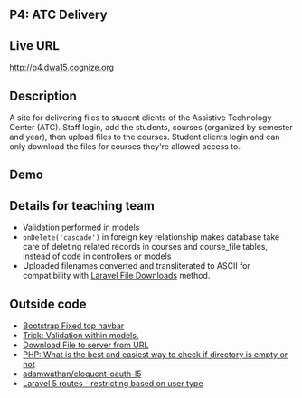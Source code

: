 ## P4: ATC Delivery

## Live URL
<http://p4.dwa15.cognize.org>

## Description
A site for delivering files to student clients of the Assistive Technology Center (ATC). Staff login, add the students, courses (organized by semester and year), then upload files to the courses. Student clients login and can only download the files for courses they're allowed access to.

## Demo

## Details for teaching team
* Validation performed in models
* `onDelete('cascade')` in foreign key relationship makes database take care of deleting related records in courses and course_file tables, instead of code in controllers or models
* Uploaded filenames converted and transliterated to ASCII for compatibility with <a href="http://laravel.com/docs/5.1/responses#file-downloads">Laravel File Downloads</a> method.

## Outside code
* [Bootstrap Fixed top navbar](http://getbootstrap.com/examples/navbar-fixed-top/)
* [Trick: Validation within models.](http://daylerees.com/trick-validation-within-models/)
* [Download File to server from URL](http://stackoverflow.com/questions/3938534/download-file-to-server-from-url)
* [PHP: What is the best and easiest way to check if directory is empty or not](http://stackoverflow.com/questions/18685576/php-what-is-the-best-and-easiest-way-to-check-if-directory-is-empty-or-not)
* [adamwathan/eloquent-oauth-l5](https://github.com/adamwathan/eloquent-oauth-l5)
* [Laravel 5 routes - restricting based on user type](http://laravel.io/forum/02-17-2015-laravel-5-routes-restricting-based-on-user-type)
